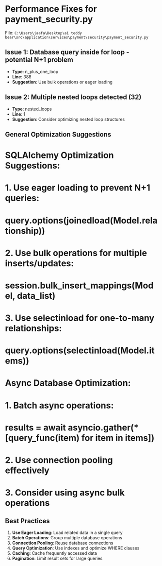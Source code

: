 # Performance Fixes for payment_security.py

File: `C:\Users\jaafa\Desktop\ai teddy bear\src\application\services\payment\security\payment_security.py`

## Issue 1: Database query inside for loop - potential N+1 problem
- **Type**: n_plus_one_loop
- **Line**: 388
- **Suggestion**: Use bulk operations or eager loading

## Issue 2: Multiple nested loops detected (32)
- **Type**: nested_loops
- **Line**: 1
- **Suggestion**: Consider optimizing nested loop structures

## General Optimization Suggestions

# SQLAlchemy Optimization Suggestions:
# 1. Use eager loading to prevent N+1 queries:
#    query.options(joinedload(Model.relationship))
# 2. Use bulk operations for multiple inserts/updates:
#    session.bulk_insert_mappings(Model, data_list)
# 3. Use selectinload for one-to-many relationships:
#    query.options(selectinload(Model.items))


# Async Database Optimization:
# 1. Batch async operations:
#    results = await asyncio.gather(*[query_func(item) for item in items])
# 2. Use connection pooling effectively
# 3. Consider using async bulk operations

## Best Practices

1. **Use Eager Loading**: Load related data in a single query
2. **Batch Operations**: Group multiple database operations
3. **Connection Pooling**: Reuse database connections
4. **Query Optimization**: Use indexes and optimize WHERE clauses
5. **Caching**: Cache frequently accessed data
6. **Pagination**: Limit result sets for large queries
